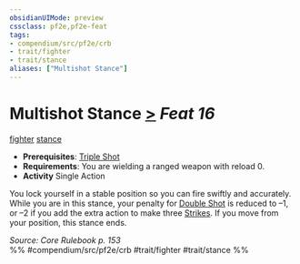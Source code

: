 ```yaml
---
obsidianUIMode: preview
cssclass: pf2e,pf2e-feat
tags:
- compendium/src/pf2e/crb
- trait/fighter
- trait/stance
aliases: ["Multishot Stance"]
---
```

# Multishot Stance  [>](chapter-9-playing-the-game.md#Actions "Single Action") *Feat 16*  
[fighter](Reference/Rules/Traits/fighter.md "Fighter Class Trait")  [stance](stance.md "Stance Combat Trait")  

- **Prerequisites**: [Triple Shot](triple-shot.md)
- **Requirements**: You are wielding a ranged weapon with reload 0.
- **Activity** Single Action

You lock yourself in a stable position so you can fire swiftly and accurately. While you are in this stance, your penalty for [Double Shot](double-shot.md) is reduced to –1, or –2 if you add the extra action to make three [Strikes](strike.md). If you move from your position, this stance ends.

*Source: Core Rulebook p. 153*  
%% #compendium/src/pf2e/crb #trait/fighter #trait/stance %%